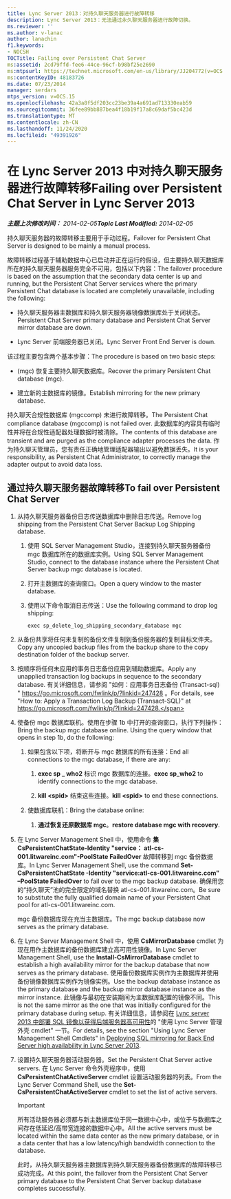 ```yaml
---
title: Lync Server 2013：对持久聊天服务器进行故障转移
description: Lync Server 2013：无法通过永久聊天服务器进行故障切换。
ms.reviewer: ''
ms.author: v-lanac
author: lanachin
f1.keywords:
- NOCSH
TOCTitle: Failing over Persistent Chat Server
ms:assetid: 2cd79ffd-fee6-44ce-96cf-b98bf25e2690
ms:mtpsurl: https://technet.microsoft.com/en-us/library/JJ204772(v=OCS.15)
ms:contentKeyID: 48183726
ms.date: 07/23/2014
manager: serdars
mtps_version: v=OCS.15
ms.openlocfilehash: 42a3a8f5df203cc23be39a4a691ad713330eab59
ms.sourcegitcommit: 36fee89bb887bea4f18b19f17a8c69daf5bc423d
ms.translationtype: MT
ms.contentlocale: zh-CN
ms.lasthandoff: 11/24/2020
ms.locfileid: "49391926"
---
```

# <a name="failing-over-persistent-chat-server-in-lync-server-2013"></a><span data-ttu-id="73176-103">在 Lync Server 2013 中对持久聊天服务器进行故障转移</span><span class="sxs-lookup"><span data-stu-id="73176-103">Failing over Persistent Chat Server in Lync Server 2013</span></span>

<div data-xmlns="http://www.w3.org/1999/xhtml">

<div class="topic" data-xmlns="http://www.w3.org/1999/xhtml" data-msxsl="urn:schemas-microsoft-com:xslt" data-cs="https://msdn.microsoft.com/">

<div data-asp="https://msdn2.microsoft.com/asp">



</div>

<div id="mainSection">

<div id="mainBody"><span data-ttu-id="73176-104">

<span> </span></span><span class="sxs-lookup"><span data-stu-id="73176-104">

<span> </span></span></span>

<span data-ttu-id="73176-105">_**主题上次修改时间：** 2014-02-05_</span><span class="sxs-lookup"><span data-stu-id="73176-105">_**Topic Last Modified:** 2014-02-05_</span></span>

<span data-ttu-id="73176-106">持久聊天服务器的故障转移主要用于手动过程。</span><span class="sxs-lookup"><span data-stu-id="73176-106">Failover for Persistent Chat Server is designed to be mainly a manual process.</span></span>

<span data-ttu-id="73176-107">故障转移过程基于辅助数据中心已启动并正在运行的假设，但主要持久聊天数据库所在的持久聊天服务器服务完全不可用，包括以下内容：</span><span class="sxs-lookup"><span data-stu-id="73176-107">The failover procedure is based on the assumption that the secondary data center is up and running, but the Persistent Chat Server services where the primary Persistent Chat database is located are completely unavailable, including the following:</span></span>

  - <span data-ttu-id="73176-108">持久聊天服务器主数据库和持久聊天服务器镜像数据库处于关闭状态。</span><span class="sxs-lookup"><span data-stu-id="73176-108">Persistent Chat Server primary database and Persistent Chat Server mirror database are down.</span></span>

  - <span data-ttu-id="73176-109">Lync Server 前端服务器已关闭。</span><span class="sxs-lookup"><span data-stu-id="73176-109">Lync Server Front End Server is down.</span></span>

<span data-ttu-id="73176-110">该过程主要包含两个基本步骤：</span><span class="sxs-lookup"><span data-stu-id="73176-110">The procedure is based on two basic steps:</span></span>

  - <span data-ttu-id="73176-111"> (mgc) 恢复主要持久聊天数据库。</span><span class="sxs-lookup"><span data-stu-id="73176-111">Recover the primary Persistent Chat database (mgc).</span></span>

  - <span data-ttu-id="73176-112">建立新的主数据库的镜像。</span><span class="sxs-lookup"><span data-stu-id="73176-112">Establish mirroring for the new primary database.</span></span>

<span data-ttu-id="73176-113">持久聊天合规性数据库 (mgccomp) 未进行故障转移。</span><span class="sxs-lookup"><span data-stu-id="73176-113">The Persistent Chat compliance database (mgccomp) is not failed over.</span></span> <span data-ttu-id="73176-114">此数据库的内容具有临时性并将在合规性适配器处理数据时被清除。</span><span class="sxs-lookup"><span data-stu-id="73176-114">The contents of this database are transient and are purged as the compliance adapter processes the data.</span></span> <span data-ttu-id="73176-115">作为持久聊天管理员，您有责任正确地管理适配器输出以避免数据丢失。</span><span class="sxs-lookup"><span data-stu-id="73176-115">It is your responsibility, as Persistent Chat Administrator, to correctly manage the adapter output to avoid data loss.</span></span>

<div>

## <a name="to-fail-over-persistent-chat-server"></a><span data-ttu-id="73176-116">通过持久聊天服务器故障转移</span><span class="sxs-lookup"><span data-stu-id="73176-116">To fail over Persistent Chat Server</span></span>

1.  <span data-ttu-id="73176-117">从持久聊天服务器备份日志传送数据库中删除日志传送。</span><span class="sxs-lookup"><span data-stu-id="73176-117">Remove log shipping from the Persistent Chat Server Backup Log Shipping database.</span></span>
    
    1.  <span data-ttu-id="73176-118">使用 SQL Server Management Studio，连接到持久聊天服务器备份 mgc 数据库所在的数据库实例。</span><span class="sxs-lookup"><span data-stu-id="73176-118">Using SQL Server Management Studio, connect to the database instance where the Persistent Chat Server backup mgc database is located.</span></span>
    
    2.  <span data-ttu-id="73176-119">打开主数据库的查询窗口。</span><span class="sxs-lookup"><span data-stu-id="73176-119">Open a query window to the master database.</span></span>
    
    3.  <span data-ttu-id="73176-120">使用以下命令取消日志传送：</span><span class="sxs-lookup"><span data-stu-id="73176-120">Use the following command to drop log shipping:</span></span>
        
            exec sp_delete_log_shipping_secondary_database mgc

2.  <span data-ttu-id="73176-121">从备份共享将任何未复制的备份文件复制到备份服务器的复制目标文件夹。</span><span class="sxs-lookup"><span data-stu-id="73176-121">Copy any uncopied backup files from the backup share to the copy destination folder of the backup server.</span></span>

3.  <span data-ttu-id="73176-122">按顺序将任何未应用的事务日志备份应用到辅助数据库。</span><span class="sxs-lookup"><span data-stu-id="73176-122">Apply any unapplied transaction log backups in sequence to the secondary database.</span></span> <span data-ttu-id="73176-123">有关详细信息，请参阅 "如何：应用事务日志备份 (Transact-sql) " https://go.microsoft.com/fwlink/p/?linkid=247428 。</span><span class="sxs-lookup"><span data-stu-id="73176-123">For details, see "How to: Apply a Transaction Log Backup (Transact-SQL)" at https://go.microsoft.com/fwlink/p/?linkid=247428.</span></span>

4.  <span data-ttu-id="73176-p103">使备份 mgc 数据库联机。使用在步骤 1b 中打开的查询窗口，执行下列操作：</span><span class="sxs-lookup"><span data-stu-id="73176-p103">Bring the backup mgc database online. Using the query window that opens in step 1b, do the following:</span></span>
    
    1.  <span data-ttu-id="73176-126">如果包含以下项，将断开与 mgc 数据库的所有连接：</span><span class="sxs-lookup"><span data-stu-id="73176-126">End all connections to the mgc database, if there are any:</span></span>
        
        1.  <span data-ttu-id="73176-127">**exec sp \_ who2** 标识 mgc 数据库的连接。</span><span class="sxs-lookup"><span data-stu-id="73176-127">**exec sp\_who2** to identify connections to the mgc database.</span></span>
        
        2.  <span data-ttu-id="73176-128">**kill \<spid\>** 结束这些连接。</span><span class="sxs-lookup"><span data-stu-id="73176-128">**kill \<spid\>** to end these connections.</span></span>
    
    2.  <span data-ttu-id="73176-129">使数据库联机：</span><span class="sxs-lookup"><span data-stu-id="73176-129">Bring the database online:</span></span>
        
        1.  <span data-ttu-id="73176-130">**通过恢复还原数据库 mgc**。</span><span class="sxs-lookup"><span data-stu-id="73176-130">**restore database mgc with recovery**.</span></span>

5.  <span data-ttu-id="73176-131">在 Lync Server Management Shell 中，使用命令 **集 CsPersistentChatState-Identity "service： atl-cs-001.litwareinc.com"-PoolState FailedOver** 故障转移到 mgc 备份数据库。</span><span class="sxs-lookup"><span data-stu-id="73176-131">In Lync Server Management Shell, use the command **Set-CsPersistentChatState -Identity "service:atl-cs-001.litwareinc.com" –PoolState FailedOver** to fail over to the mgc backup database.</span></span> <span data-ttu-id="73176-132">确保用您的“持久聊天”池的完全限定的域名替换 atl-cs-001.litwareinc.com。</span><span class="sxs-lookup"><span data-stu-id="73176-132">Be sure to substitute the fully qualified domain name of your Persistent Chat pool for atl-cs-001.litwareinc.com.</span></span>
    
    <span data-ttu-id="73176-133">mgc 备份数据库现在充当主数据库。</span><span class="sxs-lookup"><span data-stu-id="73176-133">The mgc backup database now serves as the primary database.</span></span>

6.  <span data-ttu-id="73176-134">在 Lync Server Management Shell 中，使用 **CsMirrorDatabase** cmdlet 为现在用作主数据库的备份数据库建立高可用性镜像。</span><span class="sxs-lookup"><span data-stu-id="73176-134">In Lync Server Management Shell, use the **Install-CsMirrorDatabase** cmdlet to establish a high availability mirror for the backup database that now serves as the primary database.</span></span> <span data-ttu-id="73176-135">使用备份数据库实例作为主数据库并使用备份镜像数据库实例作为镜像实例。</span><span class="sxs-lookup"><span data-stu-id="73176-135">Use the backup database instance as the primary database and the backup mirror database instance as the mirror instance.</span></span> <span data-ttu-id="73176-136">此镜像与最初在安装期间为主数据库配置的镜像不同。</span><span class="sxs-lookup"><span data-stu-id="73176-136">This is not the same mirror as the one that was initially configured for the primary database during setup.</span></span> <span data-ttu-id="73176-137">有关详细信息，请参阅在 [Lync server 2013 中部署 SQL 镜像以获得后端服务器高可用性](lync-server-2013-deploying-sql-mirroring-for-back-end-server-high-availability.md)的 "使用 Lync Server 管理外壳 cmdlet" 一节。</span><span class="sxs-lookup"><span data-stu-id="73176-137">For details, see the section "Using Lync Server Management Shell Cmdlets" in [Deploying SQL mirroring for Back End Server high availability in Lync Server 2013](lync-server-2013-deploying-sql-mirroring-for-back-end-server-high-availability.md).</span></span>

7.  <span data-ttu-id="73176-138">设置持久聊天服务器活动服务器。</span><span class="sxs-lookup"><span data-stu-id="73176-138">Set the Persistent Chat Server active servers.</span></span> <span data-ttu-id="73176-139">在 Lync Server 命令外壳程序中，使用 **CsPersistentChatActiveServer** cmdlet 设置活动服务器的列表。</span><span class="sxs-lookup"><span data-stu-id="73176-139">From the Lync Server Command Shell, use the **Set-CsPersistentChatActiveServer** cmdlet to set the list of active servers.</span></span>
    
    <div>
    

    > [!IMPORTANT]  
    > <span data-ttu-id="73176-140">所有活动服务器必须都与新主数据库位于同一数据中心中，或位于与数据库之间存在低延迟/高带宽连接的数据中心中。</span><span class="sxs-lookup"><span data-stu-id="73176-140">All the active servers must be located within the same data center as the new primary database, or in a data center that has a low latency/high bandwidth connection to the database.</span></span>

    
    </div>
    
    <span data-ttu-id="73176-141">此时，从持久聊天服务器主数据库到持久聊天服务器备份数据库的故障转移已成功完成。</span><span class="sxs-lookup"><span data-stu-id="73176-141">At this point, the failover from the Persistent Chat Server primary database to the Persistent Chat Server backup database completes successfully.</span></span>

<span data-ttu-id="73176-142"></div>

</div>

<span> </span>

</div>

</div>

</span><span class="sxs-lookup"><span data-stu-id="73176-142"></div>

</div>

<span> </span>

</div>

</div>

</span></span></div>


